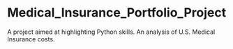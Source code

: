 # Medical_Insurance_Portfolio_Project
A project aimed at highlighting Python skills. An analysis of U.S. Medical Insurance costs. 
